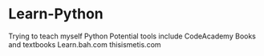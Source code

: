 # Learn-Python
Trying to teach myself Python
Potential tools include
  CodeAcademy
  Books and textbooks
  Learn.bah.com
  thisismetis.com
